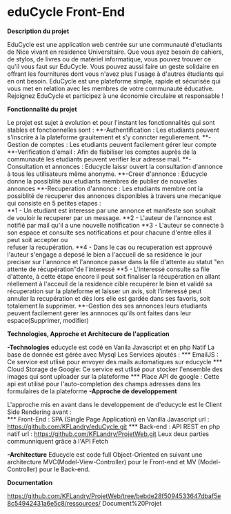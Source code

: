 # eduCycle Front-End
**Description du projet**

EduCycle est une application web centrée sur une communauté d'etudiants de Nice vivant en residence Universitaire. Que vous ayez besoin de cahiers, de stylos, de livres ou de matériel informatique, vous pouvez trouver ce qu'il vous faut sur EduCycle. Vous pouvez aussi faire un geste solidaire en offrant les fournitures dont vous n'avez plus l'usage à d'autres étudiants qui en ont besoin. EduCycle est une plateforme simple, rapide et sécurisée qui vous met en relation avec les membres de votre communauté éducative. Rejoignez EduCycle et participez à une économie circulaire et responsable !

**Fonctionnalité du projet**

Le projet est sujet à evolution et pour l'instant les fonctionnalités qui sont stables et fonctionnelles sont :
 **-Authentification : Les etudiants peuvent s'inscrire à la plateforme grauitement et s'y conncter regulierement.
 **-Gestion de comptes :  Les etudiants peuvent facilement gérer leur compte
 **-Verification d'email : Afin de fiabiliser les comptes auprès de la communauté les etudiants peuvent verifier leur adresse mail.
 **-Consultation et annonces : Educycle laissr ouvert la consultation d'annonce à tous les utilisateurs même anonyme.
 **-Creer d'annonce :  Educycle donne la possiblité aux etudiants membres de publier de nouvelles annonces
 **-Recuperation d'annonce : Les etudiants membre ont la possiblité de recuperer des annonces disponibles à travers une mecanique 
   qui consiste en 5 petites etapes :  
   **1 - Un etudiant est interesse par une annonce et manifeste son souhait de vouloir le recuperer par un message.
   **2 - L'auteur de l'annonce est notifié par mail qu'il a une nouvelle notification
   **3 - L'auteur se connecte à son espace et consulte ses notifications et pour chacune d'entre elles il peut soit accepter ou    
       refuser la recupération.
   **4 - Dans le cas ou recuperation est approuvé l'auteur s'engage a deposé le bien a l'accueil de sa residence le jour preciser           sur l'annonce et l'annonce passe dans la file d'attente au statut "en attente de récupération"de l'interessé
   **5 - L'interessé consulte sa file d'attente, à cette étape encore il peut soit finaliser la récupération en allant réellement à 
       l'acceuil de la residence cible recupérer le bien et validé sa récuperation sur la plateforme et laisser un avis, soit 
       l'interessé peut annuler la recupération et dès lors elle est gardée dans ses favoris, soit totalement la supprimer.
**-Gestion des ses annonces leurs etudiants peuvent facilement gerer les annnoces qu'ils ont faites dans leur espace(Supprimer, modifier)

**Technologies, Approche et Architecure de l'application**

**-Technologies**
  educycle est codé en Vanila Javascript et en php Natif
  La base de donnée est gérée avec Mysql
  Les Services ajoutés : 
    *** EmailJS :  Ce service est utlisé pour envoyer des mails automatiques sur educycle
    *** Cloud Storage  de Google: Ce service est utlisé pour stocker l'ensemble des images qui sont uploader sur la plateforme
    *** Place API de google : Cette api est utilisé pour l'auto-completion des champs adresses dans les formulaires de la plateforme
**-Approche de developpement**
 
   L'approche mis en avant dans le developpement de d'educycle est le Client Side Rendering avant :  
    ***  Front-End  :  SPA (Single Page Application) en Vanilla Javascript
       url  :  https://github.com/KFLandry/eduCycle.git
    ***  Back-end :  API REST en php natif 
       url  :  https://github.com/KFLandry/ProjetWeb.git
    Leux deux parties communniquent grâce à l'API Fetch
 
**-Architecture**
  Educycle est code full Object-Oriented en suivant une architecture MVC(Model-View-Controller) pour le Front-end et MV (Model-    
  Controller) pour le Back-end.
  
**Documentation**

https://github.com/KFLandry/ProjetWeb/tree/bebde28f5094533647dbaf5e8c54942431a6e5c8/ressources/
Document%20Projet
 
